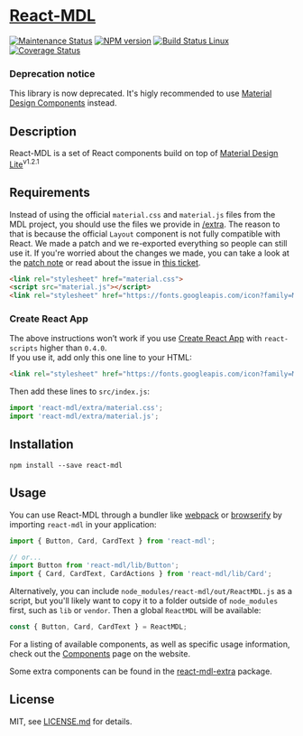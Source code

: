 # [React-MDL][react-mdl-url]
[![Maintenance Status][status-image]][status-url] [![NPM version][npm-image]][npm-url] [![Build Status Linux][circleci-image]][circleci-url] [![Coverage Status][coverage-image]][coverage-url]

### Deprecation notice

This library is now deprecated. It's higly recommended to use [Material Design Components](https://github.com/material-components/material-components-web) instead.

## Description

React-MDL is a set of React components build on top of [Material Design Lite][google-mdl-url]<sup>v1.2.1</sup>

## Requirements
Instead of using the official `material.css` and `material.js` files from the MDL project, you should use the files we provide in [/extra](/extra/). The reason to that is because the official `Layout` component is not fully compatible with React. We made a patch and we re-exported everything so people can still use it.
If you're worried about the changes we made, you can take a look at the [patch note](/extra/layout-patch.diff) or read about the issue in [this ticket](https://github.com/google/material-design-lite/issues/1356).

```html
<link rel="stylesheet" href="material.css">
<script src="material.js"></script>
<link rel="stylesheet" href="https://fonts.googleapis.com/icon?family=Material+Icons">
```

### Create React App

The above instructions won’t work if you use [Create React App](https://github.com/facebookincubator/create-react-app) with `react-scripts` higher than `0.4.0`.  
If you use it, add only this one line to your HTML:

```html
<link rel="stylesheet" href="https://fonts.googleapis.com/icon?family=Material+Icons">
```

Then add these lines to `src/index.js`:

```js
import 'react-mdl/extra/material.css';
import 'react-mdl/extra/material.js';
```

## Installation

`npm install --save react-mdl`


## Usage

You can use React-MDL through a bundler like [webpack][webpack-url] or [browserify][browserify-url] by importing `react-mdl` in your application:

```js
import { Button, Card, CardText } from 'react-mdl';

// or...
import Button from 'react-mdl/lib/Button';
import { Card, CardText, CardActions } from 'react-mdl/lib/Card';
```

Alternatively, you can include `node_modules/react-mdl/out/ReactMDL.js` as a script, but you'll likely want to copy it to a folder outside of `node_modules` first, such as `lib` or `vendor`. Then a global `ReactMDL` will be available:

```js
const { Button, Card, CardText } = ReactMDL;
```

For a listing of available components, as well as specific usage information, check out the [Components][react-mdl-components-url] page on the website.

Some extra components can be found in the [react-mdl-extra](https://github.com/HriBB/react-mdl-extra) package.

## License

MIT, see [LICENSE.md](/LICENSE.md) for details.

[react-mdl-url]: https://react-mdl.github.io/react-mdl/
[google-mdl-url]: https://github.com/google/material-design-lite

[status-image]: https://img.shields.io/maintenance/yes/2016.svg
[status-url]: https://github.com/react-mdl/react-mdl

[npm-image]: https://img.shields.io/npm/v/react-mdl.svg
[npm-url]: https://www.npmjs.com/package/react-mdl

[circleci-image]: https://img.shields.io/circleci/project/tleunen/react-mdl/master.svg
[circleci-url]: https://circleci.com/gh/react-mdl/react-mdl

[coverage-image]: https://codecov.io/gh/tleunen/react-mdl/branch/master/graph/badge.svg
[coverage-url]: https://codecov.io/gh/tleunen/react-mdl

[react-mdl-components-url]: https://react-mdl.github.io/react-mdl/components/
[webpack-url]: https://webpack.github.io/
[browserify-url]: http://browserify.org/

